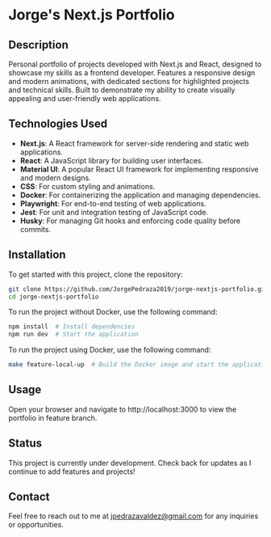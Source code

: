 # Jorge's Next.js Portfolio

## Description
Personal portfolio of projects developed with Next.js and React, designed to showcase my skills as a frontend developer. Features a responsive design and modern animations, with dedicated sections for highlighted projects and technical skills. Built to demonstrate my ability to create visually appealing and user-friendly web applications.

## Technologies Used
- **Next.js**: A React framework for server-side rendering and static web applications.
- **React**: A JavaScript library for building user interfaces.
- **Material UI**: A popular React UI framework for implementing responsive and modern designs.
- **CSS**: For custom styling and animations.
- **Docker**: For containerizing the application and managing dependencies.
- **Playwright**: For end-to-end testing of web applications.
- **Jest**: For unit and integration testing of JavaScript code.
- **Husky**: For managing Git hooks and enforcing code quality before commits.

## Installation
To get started with this project, clone the repository:
```bash
git clone https://github.com/JorgePedraza2019/jorge-nextjs-portfolio.git
cd jorge-nextjs-portfolio
```

To run the project without Docker, use the following command:
```bash
npm install  # Install dependencies
npm run dev  # Start the application
```

To run the project using Docker, use the following command:
```bash
make feature-local-up  # Build the Docker image and start the application in a container
```

## Usage
Open your browser and navigate to http://localhost:3000 to view the portfolio in feature branch.

## Status
This project is currently under development. Check back for updates as I continue to add features and projects!

## Contact
Feel free to reach out to me at jpedrazavaldez@gmail.com for any inquiries or opportunities.